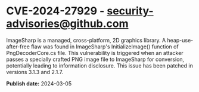 # CVE-2024-27929 - security-advisories@github.com

ImageSharp is a managed, cross-platform, 2D graphics library. A heap-use-after-free flaw was found in ImageSharp's InitializeImage() function of PngDecoderCore.cs file. This vulnerability is triggered when an attacker passes a specially crafted PNG image file to ImageSharp for conversion, potentially leading to information disclosure. This issue has been patched in versions 3.1.3 and 2.1.7.

**Publish date:** 2024-03-05
